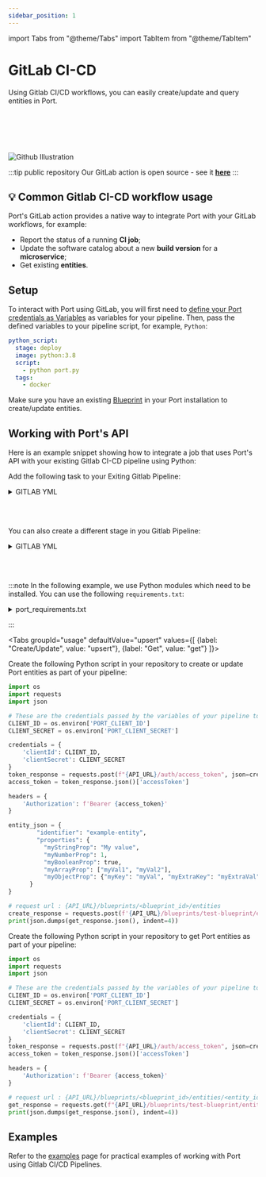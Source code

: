 ```yaml
---
sidebar_position: 1
---
```


import Tabs from "@theme/Tabs"
import TabItem from "@theme/TabItem"

# GitLab CI-CD

Using Gitlab CI/CD workflows, you can easily create/update and query entities in Port.


<br></br>
<br></br>

![Github Illustration](../../../../../static/img/build-your-software-catalog/sync-data-to-catalog/github/github-action-illustration.jpg)

:::tip public repository
Our GitLab action is open source - see it [**here**](https://github.com/port-labs/port-github-action)
:::

## 💡 Common Gitlab CI-CD workflow usage

Port's GitLab action provides a native way to integrate Port with your GitLab workflows, for example:

- Report the status of a running **CI job**;
- Update the software catalog about a new **build version** for a **microservice**;
- Get existing **entities**.

## Setup

To interact with Port using GitLab, you will first need to [define your Port credentials as Variables](https://docs.gitlab.com/ee/ci/variables/#gitlab-cicd-variables) as variables for your pipeline.
Then, pass the defined variables to your pipeline script, for example, `Python`:

```yaml showLineNumbers
python_script:
  stage: deploy
  image: python:3.8
  script:
    - python port.py
  tags:
    - docker
```


Make sure you have an existing [Blueprint](../../../../build-your-software-catalog/define-your-data-model/setup-blueprint/setup-blueprint.md) in your Port installation to create/update entities.

## Working with Port's API

Here is an example snippet showing how to integrate a job that uses Port's API with your existing Gitlab CI-CD pipeline using Python:

Add the following task to your Exiting Gitlab Pipeline:

<details>
  <summary> GITLAB YML </summary>

```yaml showLineNumbers
  script:
    - pip install -r port_requirements.txt
    - PORT_CLIENT_ID=$PORT_CLIENT_ID PORT_CLIENT_SECRET=$PORT_CLIENT_SECRET python port.py
```
</details>

<br></br>

You can also create a different stage in you Gitlab Pipeline:

<details>
  <summary> GITLAB YML </summary>

```yaml showLineNumbers
python_script:
  stage: deploy
  image: python:3.8
  script:
    - pip install -r port_requirements.txt
    - PORT_CLIENT_ID=$PORT_CLIENT_ID PORT_CLIENT_SECRET=$PORT_CLIENT_SECRET python port.py

```
</details>

<br></br>

:::note
In the following example, we use Python modules which need to be installed. You can use the following `requirements.txt`:

<details>
  <summary> port_requirements.txt </summary>

```
requests>=2.28.2
python-gitlab

```

</details>

:::

<Tabs groupId="usage" defaultValue="upsert" values={[
{label: "Create/Update", value: "upsert"},
{label: "Get", value: "get"}
]}>

<TabItem value="upsert">

Create the following Python script in your repository to create or update Port entities as part of your pipeline:

```python showLineNumbers
import os
import requests
import json

# These are the credentials passed by the variables of your pipeline to your tasks and in to your env
CLIENT_ID = os.environ['PORT_CLIENT_ID']
CLIENT_SECRET = os.environ['PORT_CLIENT_SECRET']

credentials = {
    'clientId': CLIENT_ID,
    'clientSecret': CLIENT_SECRET
}
token_response = requests.post(f"{API_URL}/auth/access_token", json=credentials)
access_token = token_response.json()['accessToken']

headers = {
	'Authorization': f'Bearer {access_token}'
}

entity_json = {
        "identifier": "example-entity",
        "properties": {
          "myStringProp": "My value",
          "myNumberProp": 1,
          "myBooleanProp": true,
          "myArrayProp": ["myVal1", "myVal2"],
          "myObjectProp": {"myKey": "myVal", "myExtraKey": "myExtraVal"}
      }
}

# request url : {API_URL}/blueprints/<blueprint_id>/entities
create_response = requests.post(f'{API_URL}/blueprints/test-blueprint/entities?upsert=true', json=entity_json, headers=headers)
print(json.dumps(get_response.json(), indent=4))
```

</TabItem>
<TabItem value="get">

Create the following Python script in your repository to get Port entities as part of your pipeline:

```python showLineNumbers
import os
import requests
import json

# These are the credentials passed by the variables of your pipeline to your tasks and in to your env
CLIENT_ID = os.environ['PORT_CLIENT_ID']
CLIENT_SECRET = os.environ['PORT_CLIENT_SECRET']

credentials = {
    'clientId': CLIENT_ID,
    'clientSecret': CLIENT_SECRET
}
token_response = requests.post(f"{API_URL}/auth/access_token", json=credentials)
access_token = token_response.json()['accessToken']

headers = {
	'Authorization': f'Bearer {access_token}'
}

# request url : {API_URL}/blueprints/<blueprint_id>/entities/<entity_id>
get_response = requests.get(f"{API_URL}/blueprints/test-blueprint/entities/test-entity", headers=headers)
print(json.dumps(get_response.json(), indent=4))
```

</TabItem>
</Tabs>

## Examples

Refer to the [examples](./examples.md) page for practical examples of working with Port using Gitlab CI/CD Pipelines.
